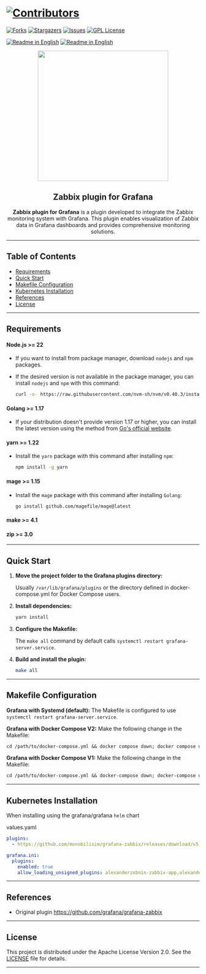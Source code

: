 # [![Contributors][contributors-shield]][contributors-url]

[![Forks][forks-shield]][forks-url]
[![Stargazers][stars-shield]][stars-url]
[![Issues][issues-shield]][issues-url]
[![GPL License][license-shield]][license-url]

[![Readme in English](https://img.shields.io/badge/Readme-English-blue)](README.md)
[![Readme in English](https://img.shields.io/badge/Readme-Turkish-blue)](README-Turkish.md)

<div align="center">  
<a href="https://mono.net.tr/">  
  <img src="https://monobilisim.com.tr/images/mono-bilisim.svg" width="340"/>  
</a>

<h2 align="center">Zabbix plugin for Grafana</h2>
<b>Zabbix plugin for Grafana</b> is a plugin developed to integrate the Zabbix monitoring system with Grafana. This plugin enables visualization of Zabbix data in Grafana dashboards and provides comprehensive monitoring solutions.

</div>

---

## Table of Contents

* [Requirements](#requirements)
* [Quick Start](#quick-start)
* [Makefile Configuration](#makefile-configuration)
* [Kubernetes Installation](#kubernetes-installation)
* [References](#references)
* [License](#license)

---

## Requirements

#### Node.js >= 22
* If you want to install from package manager, download `nodejs` and `npm` packages.
* If the desired version is not available in the package manager, you can install `nodejs` and `npm` with this command:

  ```sh
  curl -o- https://raw.githubusercontent.com/nvm-sh/nvm/v0.40.3/install.sh | bash && source $HOME/.bashrc && nvm install --lts
  ```

#### Golang >= 1.17
* If your distribution doesn't provide version 1.17 or higher, you can install the latest version using the method from [Go's official website](https://go.dev/doc/install).

#### yarn >= 1.22
* Install the `yarn` package with this command after installing `npm`:

  ```sh
  npm install -g yarn
  ```

#### mage >= 1.15
* Install the `mage` package with this command after installing `Golang`: 

  ```sh
  go install github.com/magefile/mage@latest
  ```

#### make >= 4.1
#### zip >= 3.0

---

## Quick Start

1. **Move the project folder to the Grafana plugins directory:**
   
   Usually `/var/lib/grafana/plugins` or the directory defined in docker-compose.yml for Docker Compose users.

2. **Install dependencies:**

   ```sh
   yarn install
   ```

3. **Configure the Makefile:**
   
   The `make all` command by default calls `systemctl restart grafana-server.service`.

4. **Build and install the plugin:**

   ```sh
   make all
   ```

---

## Makefile Configuration

**Grafana with Systemd (default):**
The Makefile is configured to use `systemctl restart grafana-server.service`.

**Grafana with Docker Compose V2:**
Make the following change in the Makefile:
```makefile
cd /path/to/docker-compose.yml && docker compose down; docker compose up -d
```

**Grafana with Docker Compose V1:**
Make the following change in the Makefile:
```makefile
cd /path/to/docker-compose.yml && docker-compose down; docker-compose up -d
```

---

## Kubernetes Installation

When installing using the grafana/grafana `helm` chart

values.yaml

```yaml 
plugins:
  - https://github.com/monobilisim/grafana-zabbix/releases/download/v5.0.4/alexanderzobnin-zabbix-app-linux-amd64.zip;alexanderzobnin-zabbix-app

grafana.ini:
  plugins:
    enabled: true
    allow_loading_unsigned_plugins: alexanderzobnin-zabbix-app,alexanderzobnin-zabbix-datasource,alexanderzobnin-zabbix-triggers-panel
```

---

## References

* Original plugin https://github.com/grafana/grafana-zabbix

---

## License

This project is distributed under the Apache License Version 2.0. See the [LICENSE](LICENSE) file for details.

---

[contributors-shield]: https://img.shields.io/github/contributors/monobilisim/grafana-zabbix.svg?style=for-the-badge
[contributors-url]: https://github.com/monobilisim/grafana-zabbix/graphs/contributors
[forks-shield]: https://img.shields.io/github/forks/monobilisim/grafana-zabbix.svg?style=for-the-badge
[forks-url]: https://github.com/monobilisim/grafana-zabbix/network/members
[stars-shield]: https://img.shields.io/github/stars/monobilisim/grafana-zabbix.svg?style=for-the-badge
[stars-url]: https://github.com/monobilisim/grafana-zabbix/stargazers
[issues-shield]: https://img.shields.io/github/issues/monobilisim/grafana-zabbix.svg?style=for-the-badge
[issues-url]: https://github.com/monobilisim/grafana-zabbix/issues
[license-shield]: https://img.shields.io/github/license/monobilisim/grafana-zabbix.svg?style=for-the-badge
[license-url]: https://github.com/monobilisim/grafana-zabbix/blob/master/LICENSE
